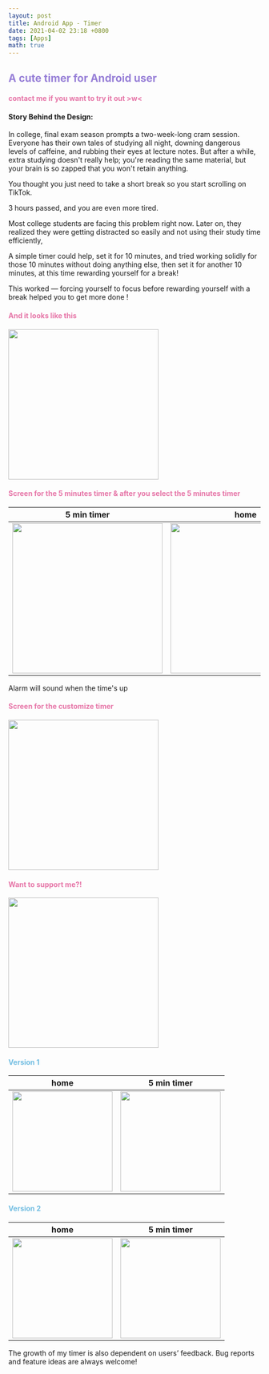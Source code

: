 ```yaml
---
layout: post
title: Android App - Timer
date: 2021-04-02 23:18 +0800
tags: [Apps]
math: true
---
```


<!-- Global site tag (gtag.js) - Google Analytics -->
  <script async src="https://www.googletagmanager.com/gtag/js?id=G-TG0XJZG53F"></script>
  <script>
    window.dataLayer = window.dataLayer || [];
    function gtag(){dataLayer.push(arguments);}
    gtag('js', new Date());

    gtag('config', 'G-TG0XJZG53F');
  </script>


## <font color= 977FD7> A cute timer for Android user</font>

#### <font color= E675A7> contact me if you want to try it out >w<</font>

#### Story Behind the Design:

In college, final exam season prompts a two-week-long cram session. Everyone has their own tales of studying all night, downing dangerous levels of caffeine, and rubbing their eyes at lecture notes. But after a while, extra studying doesn't really help; you're reading the same material, but your brain is so zapped that you won't retain anything.

You thought you just need to take a short break so you start scrolling on TikTok.

3 hours passed, and you are even more tired.

Most college students are facing this problem right now. Later on, they realized they were getting distracted so easily and not using their study time efficiently,

A simple timer could help, set it for 10 minutes, and tried working solidly for those 10 minutes without doing anything else, then set it for another 10 minutes, at this time rewarding yourself for a break!

This worked — forcing yourself to focus before rewarding yourself with a break helped you to get more done !

#### <font color= E675A7> And it looks like this </font>

<img src="{{ '/app/android-timer/home.png' | relative_url }}" width="300px">

#### <font color= E675A7> Screen for the 5 minutes timer & after you select the 5 minutes timer</font>

 5 min timer |   home
:-------------------------:|:-------------------------:
<img src="https://joy3luo.github.io/mathnotes/app/android-timer/screen5min.gif" width="300"> |  <img src="https://joy3luo.github.io/mathnotes/app/android-timer/screen5minhome.jpg" width="300">

Alarm will sound when the time's up

#### <font color= E675A7> Screen for the customize timer </font>

<img src="{{ '/app/android-timer/screencusplay.gif' | relative_url }}" width="300px">

#### <font color= E675A7> Want to support me?! </font>

<img src="{{ '/app/android-timer/supporrt.png' | relative_url }}" width="300px">

#### <font color= 6FBCE1> Version 1</font>

home |5 min timer
:-----------------:|:-----------------:
<img src="https://joy3luo.github.io/mathnotes/app/android-timer/v1home.png" width="200"> |  <img src="https://joy3luo.github.io/mathnotes/app/android-timer/v15min.png" width="200">

#### <font color= 6FBCE1> Version 2</font>

home |5 min timer
:---------------------:|:---------------------:
<img src="https://joy3luo.github.io/mathnotes/app/android-timer/v2home.png" width="200"> |  <img src="https://joy3luo.github.io/mathnotes/app/android-timer/v25min.png" width="200">

The growth of my timer is also dependent on users’ feedback.
Bug reports and feature ideas are always welcome!
